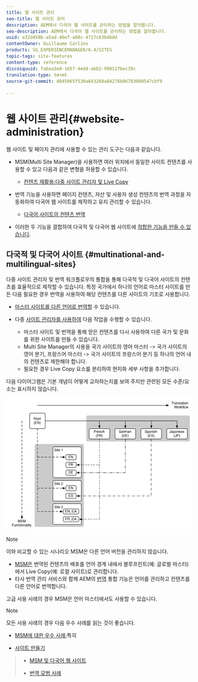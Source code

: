 ```yaml
---
title: 웹 사이트 관리
seo-title: 웹 사이트 관리
description: AEM에서 다국어 웹 사이트를 관리하는 방법을 알아봅니다.
seo-description: AEM에서 다국어 웹 사이트를 관리하는 방법을 알아봅니다.
uuid: a32d458b-a5ad-46ef-a68c-4717c63b4bdd
contentOwner: Guillaume Carlino
products: SG_EXPERIENCEMANAGER/6.4/SITES
topic-tags: site-features
content-type: reference
discoiquuid: fabaa3e8-1657-4ed4-abb2-990117bec39c
translation-type: tm+mt
source-git-commit: d045065f530a643268a84276b067830b0547cbf9

---
```



# 웹 사이트 관리{#website-administration}

웹 사이트 및 페이지 관리에 사용할 수 있는 관리 도구는 다음과 같습니다.

* MSM(Multi Site Manager)을 사용하면 여러 위치에서 동일한 사이트 컨텐츠를 사용할 수 있고 다음과 같은 변형을 허용할 수 있습니다.

   * [컨텐츠 재활용:다중 사이트 관리자 및 Live Copy](/help/sites-administering/msm.md)

* 번역 기능을 사용하면 페이지 컨텐츠, 자산 및 사용자 생성 컨텐츠의 번역 과정을 자동화하여 다국어 웹 사이트를 제작하고 유지 관리할 수 있습니다.

   * [다국어 사이트의 컨텐츠 번역](/help/sites-administering/translation.md)

* 이러한 두 기능을 결합하여 다국적 및 다국어 웹 사이트에 [적합한 기능을 만들 수 있습니다](#multinational-and-multilingual-sites).

## 다국적 및 다국어 사이트 {#multinational-and-multilingual-sites}

다중 사이트 관리자 및 번역 워크플로우의 통합을 통해 다국적 및 다국어 사이트의 컨텐츠를 효율적으로 제작할 수 있습니다. 특정 국가에서 하나의 언어로 마스터 사이트를 만든 다음 필요한 경우 번역을 사용하여 해당 컨텐츠를 다른 사이트의 기초로 사용합니다.

* [마스터 사이트를 다른 언어로 번역할](/help/sites-administering/translation.md) 수 있습니다.

* 다중 [사이트 관리자를 사용하여](/help/sites-administering/msm.md) 다음 작업을 수행할 수 있습니다.

   * 마스터 사이트 및 번역을 통해 얻은 컨텐츠를 다시 사용하여 다른 국가 및 문화를 위한 사이트를 만들 수 있습니다.
   * Multi Site Manager의 사용을 국가 사이트의 영어 마스터 -> 국가 사이트의 영어 분기, 프랑스어 마스터 -> 국가 사이트의 프랑스어 분기 등 하나의 언어 내의 컨텐츠로 제한해야 합니다.
   * 필요한 경우 Live Copy 요소를 분리하여 현지화 세부 사항을 추가합니다.

다음 다이어그램은 기본 개념이 어떻게 교차하는지를 보여 주지만 관련된 모든 수준/요소는 표시하지 않습니다.

![chlimage_1-71](assets/chlimage_1-71.png)

>[!NOTE]
>
>이와 비교할 수 있는 시나리오 MSM은 다른 언어 버전을 관리하지 않습니다.
>
>* [MSM은](/help/sites-administering/msm.md) 번역된 컨텐츠의 배포를 언어 경계 내에서 블루프린트(예: 글로벌 마스터)에서 Live Copy(예: 로컬 사이트)로 관리합니다.
>* 타사 번역 관리 서비스와 함께 AEM의 [번역](/help/sites-administering/translation.md) 통합 기능은 언어를 관리하고 컨텐츠를 다른 언어로 번역합니다.
>
>
고급 사용 사례의 경우 MSM은 언어 마스터에서도 사용할 수 있습니다.

>[!NOTE]
>
>모든 사용 사례의 경우 다음 우수 사례를 읽는 것이 좋습니다.
>
>* [MSM에 대한 우수 사례](/help/sites-administering/msm-best-practices.md);특히
   >
   >   
   * [사이트 만들기](/help/sites-administering/msm-best-practices.md#create-site)
   >   * [MSM 및 다국어 웹 사이트](/help/sites-administering/msm-best-practices.md#msm-and-multilingual-websites)
>
>* [번역 모범 사례](/help/sites-administering/tc-bp.md)

